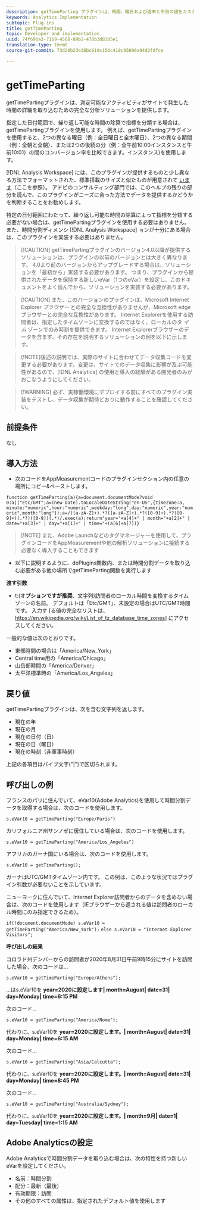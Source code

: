 ```yaml
---
description: getTimeParting プラグインは、時間、曜日および週末と平日の値をカスタム変数に入力します。Analysis Workspace では、初期設定で時間分割のディメンションを利用できます。このプラグインは、他の Analytics ソリューション（Analysis Workspace 以外）で時間分割のディメンションが必要な場合に使用します。
keywords: Analytics Implementation
subtopic: Plug-ins
title: getTimeParting
topic: Developer and implementation
uuid: 74f696a3-7169-4560-89b2-478b3d8385e1
translation-type: tm+mt
source-git-commit: 73d20b23e38bc619c156c418c95096a94d2fdfce

---
```



# getTimeParting

getTimePartingプラグインは、測定可能なアクティビティがサイトで発生した時間の詳細を取り込むための完全な分析ソリューションを提供します。

指定した日付範囲で、繰り返し可能な時間の除算で指標を分類する場合は、getTimePartingプラグインを使用します。  例えば、getTimePartingプラグインを使用すると、2つの異なる曜日（例：全日曜日と全木曜日）、2つの異なる期間（例：全朝と全朝）、または2つの後続の分（例：全午前10:00インスタンスと午前10:01）の間のコンバージョン率を比較できます。インスタンス)を使用します。

[!DNL Analysis Workspace] には、このプラグインが提供するものと少し異なる方法でフォーマットされた、標準搭載のサイズと似たものが用意されて [います](https://docs.adobe.com/content/help/en/analytics/analyze/analysis-workspace/components/dimensions/time-parting-dimensions.html)（ここを参照）。  アドビのコンサルティング部門では、このヘルプの残りの部分を読んで、このプラグインがニーズに合った方法でデータを提供するかどうかを判断することをお勧めします。

特定の日付範囲にわたって、繰り返し可能な時間の除算によって指標を分類する必要がない場合は、getTimePartingプラグインを使用する必要はありません。  また、時間分割ディメンシ [!DNL Analysis Workspace] ョンが十分にある場合は、このプラグインを実装する必要はありません。

>[!CAUTION] getTimePartingプラグインのバージョン4.0以降が提供するソリューションは、プラグインの以前のバージョンとは大きく異なります。  4.0より前のバージョンからアップグレードする場合は、ソリューションを「最初から」実装する必要があります。  つまり、プラグインから提供されたデータを保持する新しいeVar（1つのeVar）を設定し、このドキュメントをよく読んでから、ソリューションを実装する必要があります。

>[!CAUTION] また、このバージョンのプラグインは、Microsoft Internet Explorer *ブラウザー* との完全な互換性がありませんが、Microsoft edgeブラウザーとの完全な互換性があります。   Internet Explorerを使用する訪問者は、指定したタイムゾーンに変換するのではなく、ローカルのタ *イム* ゾーンでのみ時刻を提供できます。  Internet Explorerブラウザーのデータを含まず、その存在を説明するソリューションの例を以下に示します。

> [!NOTE]後述の説明では、実際のサイトに合わせてデータ収集コードを変更する必要があります。変更は、サイトでのデータ収集に影響が及ぶ可能性があるので、[!DNL Analytics] の使用と導入の経験がある開発者のみがおこなうようにしてください。

> [!WARNING] 必ず、実稼働環境にデプロイする前にすべてのプラグイン実装をテストし、データ収集が期待どおりに動作することを確認してください。

## 前提条件

なし

## 導入方法

* 次のコードをAppMeasurementコードのプラグインセクション内の任意の場所にコピー&amp;ペーストします。

```function getTimeParting(a){a=document.documentMode?void 0:a||"Etc/GMT";a=(new Date).toLocaleDateString("en-US",{timeZone:a, minute:"numeric",hour:"numeric",weekday:"long",day:"numeric",year:"numeric",month:"long"});a=/([a-zA-Z]+).*?([a-zA-Z]+).*?([0-9]+).*?([0-9]+)(.*?)([0-9])(.*)/.exec(a);return"year="+a[4]+" | month="+a[2]+" | date="+a[3]+" | day="+a[1]+" | time="+(a[6]+a[7])}```

> [!NOTE] また、Adobe Launchなどのタグマネージャーを使用して、プラグインコードをAppMeasurementや他の解析ソリューションに接続する必要なく導入することもできます

* 以下に説明するように、doPlugins関数内、または時間分割データを取り込む必要がある他の場所でgetTimeParting関数を実行します

**渡す引数**

* t:(オ&#x200B;**プションですが推奨**、文字列)訪問者のローカル時間を変換するタイムゾーンの名前。  デフォルトは「Etc/GMT」、未設定の場合はUTC/GMT時間です。  入力す [る値の完全なリストは、https://en.wikipedia.org/wiki/List_of_tz_database_time_zones] にアクセスしてください。

一般的な値は次のとおりです。

* 東部時間の場合は「America/New_York」
* Central time用の「America/Chicago」
* 山岳部時間の「America/Denver」
* 太平洋標準時の「America/Los_Angeles」

## 戻り値

getTimePartingプラグインは、次を含む文字列を返します。

* 現在の年
* 現在の月
* 現在の日付（日）
* 現在の日（曜日）
* 現在の時刻（非軍事時刻）

上記の各項目はパイプ文字(&quot;|&quot;)で区切られます。

## 呼び出しの例

フランスのパリに住んでいて、eVar10(Adobe Analytics)を使用して時間分割データを取得する場合は、次のコードを使用します。

```s.eVar10 = getTimeParting("Europe/Paris")```

カリフォルニア州サンノゼに居住している場合は、次のコードを使用します。

```s.eVar10 = getTimeParting("America/Los_Angeles")```

アフリカのガーナ国にいる場合は、次のコードを使用します。

```s.eVar10 = getTimeParting();```

ガーナはUTC/GMTタイムゾーン内です。  この例は、このような状況ではプラグイン引数が必要ないことを示しています。

ニューヨークに住んでいて、Internet Explorer訪問者からのデータを含めない場合は、次のコードを使用します（IEブラウザーから返される値は訪問者のローカル時間にのみ指定できるため）。

```if(!document.documentMode) s.eVar10 = getTimeParting("America/New_York");```
```else s.eVar10 = "Internet Explorer Visitors";```

**呼び出しの結果**

コロラド州デンバーからの訪問者が2020年8月31日午前9時15分にサイトを訪問した場合、次のコードは…

```s.eVar10 = getTimeParting("Europe/Athens");```

...はs.eVar10を **year=2020に設定します| month=August| date=31| day=Monday| time=6:15 PM**

次のコード…

```s.eVar10 = getTimeParting("America/Nome");```

代わりに、s.eVar10を **year=2020に設定します。| month=August| date=31| day=Monday| time=6:15 AM**

次のコード…

```s.eVar10 = getTimeParting("Asia/Calcutta");```

代わりに、s.eVar10を **year=2020に設定します。| month=August| date=31| day=Monday| time=8:45 PM**

次のコード…

```s.eVar10 = getTimeParting("Australia/Sydney");```

代わりに、s.eVar10を **year=2020に設定します。| month=9月| date=1| day=Tuesday| time=1:15 AM**

## Adobe Analyticsの設定

Adobe Analyticsで時間分割データを取り込む場合は、次の特性を持つ新しいeVarを設定してください。

* 名前：時間分割
* 配分：最新（最後）
* 有効期限：訪問
* その他のすべての属性は、指定されたデフォルト値を使用します

